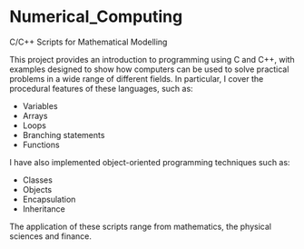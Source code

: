 # Numerical_Computing
C/C++ Scripts for Mathematical Modelling

This project provides an introduction to programming using C and C++, with examples designed to show how computers can be used to solve practical problems in a wide range of different fields.
In particular, I cover the procedural features of these languages, such as:
- Variables
- Arrays
- Loops
- Branching statements 
- Functions

I have also implemented object-oriented programming techniques such as:
- Classes
- Objects
- Encapsulation
- Inheritance

The application of these scripts range from mathematics, the physical sciences and finance.
